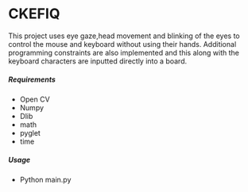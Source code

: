 # CKEFIQ
This project uses eye gaze,head movement and blinking of the eyes to control the mouse and keyboard without using their hands. Additional programming constraints are also implemented and this along with the keyboard characters are inputted directly into a board.

##### Requirements
 - Open CV
- Numpy
- Dlib
- math
- pyglet
- time

##### Usage
- Python main.py
